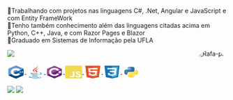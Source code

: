 🔹Trabalhando com projetos nas linguagens C#, .Net, Angular e JavaScript e com Entity FrameWork
<br>
🔹Tenho também conhecimento além das linguagens citadas acima em Python, C++, Java, e com Razor Pages e Blazor
<br>
🔹Graduado em Sistemas de Informação pela UFLA

 

<div align="left">

<a href="https://github.com/ramonsouza36">
<img height="160em" src="https://github-readme-stats.vercel.app/api?username=ramonsouza36&show_icons=true&theme=highcontrast&include_all_commits=true&count_private=true"/>
<img align="right" alt="Rafa-pic" height="160" style="border-radius:50px;" src="http://github-readme-streak-stats.herokuapp.com?user=ramonsouza36&theme=highcontrast&hide_border=verdadeiro&locale=pt-br)](https://git.io/streak-stats"
</div>
<div style="display: inline_block"><br>
<img align="center" alt="ramonsouza36-CPlusPLus" height="30" width="40" src="https://raw.githubusercontent.com/devicons/devicon/master/icons/cplusplus/cplusplus-original.svg">
<img align="center" alt="ramonsouza36-Java" height="30" width="40" src="https://raw.githubusercontent.com/devicons/devicon/master/icons/java/java-original.svg">
 <img align="center" alt="ramonsouza36-CPlusPLus" height="30" width="40" src="https://raw.githubusercontent.com/devicons/devicon/master/icons/csharp/csharp-original.svg">
 <img align="center" alt="ramonsouza36-Js" height="30" width="40" src="https://raw.githubusercontent.com/devicons/devicon/master/icons/javascript/javascript-plain.svg">
<img align="center" alt="ramonsouza36-HTML" height="30" width="40" src="https://raw.githubusercontent.com/devicons/devicon/master/icons/html5/html5-original.svg">
<img align="center" alt="ramonsouza36-CSS" height="30" width="40" src="https://raw.githubusercontent.com/devicons/devicon/master/icons/css3/css3-original.svg">
<img align="center" alt="ramonsouza36-Python" height="30" width="40" src="https://raw.githubusercontent.com/devicons/devicon/master/icons/python/python-original.svg">
</div>

<div> 
<br>
<a href = "mailto:ramonriuller@gmail.com"><img src="https://img.shields.io/badge/-Gmail-%23333?style=for-the-badge&logo=gmail&logoColor=white" target="_blank"></a>
<a href="https://www.linkedin.com/in/ramon-riuller-18b5221b3/" target="_blank"><img src="https://img.shields.io/badge/-LinkedIn-%230077B5?style=for-the-badge&logo=linkedin&logoColor=white" target="_blank"></a>
